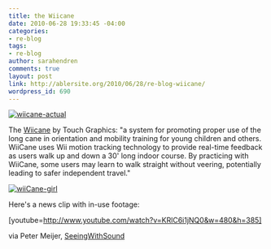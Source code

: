 ```yaml
---
title: the Wiicane
date: 2010-06-28 19:33:45 -04:00
categories:
- re-blog
tags:
- re-blog
author: sarahendren
comments: true
layout: post
link: http://ablersite.org/2010/06/28/re-blog-wiicane/
wordpress_id: 690
---
```


[![wiicane-actual](http://ablersite.files.wordpress.com/2010/06/wiicane-actual.gif)](http://ablersite.files.wordpress.com/2010/06/wiicane-actual.gif)

The [Wiicane](http://touchgraphics.com/research/wiicane.htm) by Touch Graphics: "a system for promoting proper use of the long cane in orientation and mobility training for young children and others. WiiCane uses Wii motion tracking technology to provide real-time feedback as users walk up and down a 30' long indoor course. By practicing with WiiCane, some users may learn to walk straight without veering, potentially leading to safer independent travel."

[![wiiCane-girl](http://ablersite.files.wordpress.com/2010/06/wiicane-girl.gif)](http://ablersite.files.wordpress.com/2010/06/wiicane-girl.gif)

Here's a news clip with in-use footage:

[youtube=http://www.youtube.com/watch?v=KRlC6i1jNQ0&w=480&h=385]

via Peter Meijer, [SeeingWithSound](http://www.seeingwithsound.com/)
